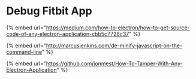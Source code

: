 # Debug Fitbit App

{% embed url="https://medium.com/how-to-electron/how-to-get-source-code-of-any-electron-application-cbb5c7726c37" %}

{% embed url="http://marcusjenkins.com/de-minify-javascript-on-the-command-line" %}

{% embed url="https://github.com/jonmest/How-To-Tamper-With-Any-Electron-Application" %}



